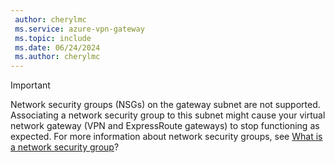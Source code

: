 ```yaml
---
 author: cherylmc
 ms.service: azure-vpn-gateway
 ms.topic: include
 ms.date: 06/24/2024
 ms.author: cherylmc
---
```

> [!IMPORTANT]
> Network security groups (NSGs) on the gateway subnet are not supported. Associating a network security group to this subnet might cause your virtual network gateway (VPN and ExpressRoute gateways) to stop functioning as expected. For more information about network security groups, see [What is a network security group](/azure/virtual-network/network-security-groups-overview)?
